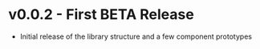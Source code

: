 # v0.0.2 - First BETA Release
- Initial release of the library structure and a few component prototypes